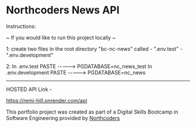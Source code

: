 # Northcoders News API

Instructions:

~ If you would like to run this project locally ~

1: create two files in the root directory "bc-nc-news" called - ".env.test" - ".env.development"

2: In .env.test PASTE -----> PGDATABASE=nc_news_test
In .env.development PASTE -----> PGDATABASE=nc_news

---

HOSTED API Link -

https://remi-hill.onrender.com/api

This portfolio project was created as part of a Digital Skills Bootcamp in Software Engineering provided by [Northcoders](https://northcoders.com/)
